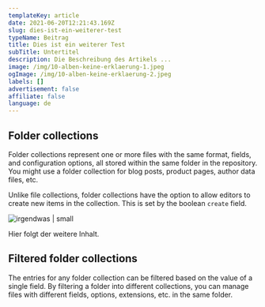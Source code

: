 ```yaml
---
templateKey: article
date: 2021-06-20T12:21:43.169Z
slug: dies-ist-ein-weiterer-test
typeName: Beitrag
title: Dies ist ein weiterer Test
subTitle: Untertitel
description: Die Beschreibung des Artikels ...
image: /img/10-alben-keine-erklaerung-1.jpeg
ogImage: /img/10-alben-keine-erklaerung-2.jpeg
labels: []
advertisement: false
affiliate: false
language: de
---
```

## Folder collections

Folder collections represent one or more files with the same format, fields, and configuration options, all stored within the same folder in the repository. You might use a folder collection for blog posts, product pages, author data files, etc.

Unlike file collections, folder collections have the option to allow editors to create new items in the collection. This is set by the boolean `create` field.

![irgendwas | small](/img/10-songs-fur-den-maerz.png "mehr")

Hier folgt der weitere Inhalt.

## Filtered folder collections

The entries for any folder collection can be filtered based on the value of a single field. By filtering a folder into different collections, you can manage files with different fields, options, extensions, etc. in the same folder.